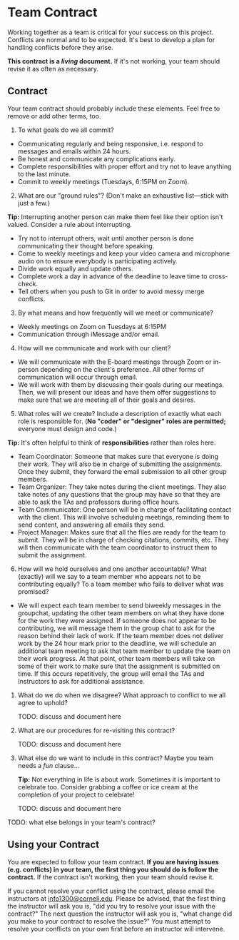 # Team Contract

Working together as a team is critical for your success on this project. Conflicts are normal and to be expected. It's best to develop a plan for handling conflicts before they arise.

**This contract is a _living_ document.** If it's not working, your team should revise it as often as necessary.

## Contract

Your team contract should probably include these elements. Feel free to remove or add other terms, too.

1. To what goals do we all commit?

- Communicating regularly and being responsive, i.e. respond to messages and emails within 24 hours.
- Be honest and communicate any complications early.
- Complete responsibilities with proper effort and try not to leave anything to the last minute.
- Commit to weekly meetings (Tuesdays, 6:15PM on Zoom).

2. What are our "ground rules"? (Don't make an exhaustive list—stick with just a few.)

**Tip:** Interrupting another person can make them feel like their option isn't valued. Consider a rule about interrupting.

- Try not to interrupt others, wait until another person is done communicating their thought before speaking.
- Come to weekly meetings and keep your video camera and microphone audio on to ensure everybody is participating actively.
- Divide work equally and update others.
- Complete work a day in advance of the deadline to leave time to cross-check.
- Tell others when you push to Git in order to avoid messy merge conflicts.

3. By what means and how frequently will we meet or communicate?

- Weekly meetings on Zoom on Tuesdays at 6:15PM
- Communication through iMessage and/or email.

4. How will we communicate and work with our client?

- We will communicate with the E-board meetings through Zoom or in-person depending on the client's preference. All other forms of communication will occur through email.
- We will work with them by discussing their goals during our meetings. Then, we will present our ideas and have them offer suggestions to make sure that we are meeting all of their goals and desires.

5. What roles will we create? Include a description of exactly what each role is responsible for. (**No "coder" or "designer" roles are permitted;** everyone must design and code.)

**Tip:** It's often helpful to think of **responsibilities** rather than roles here.

- Team Coordinator: Someone that makes sure that everyone is doing their work. They will also be in charge of submitting the assignments. Once they submit, they forward the email submission to all other group members.
- Team Organizer: They take notes during the client meetings. They also take notes of any questions that the group may have so that they are able to ask the TAs and professors during office hours.
- Team Communicator: One person will be in charge of facilitating contact with the client. This will involve scheduling meetings, reminding them to send content, and answering all emails they send.
- Project Manager: Makes sure that all the files are ready for the team to submit. They will be in charge of checking citations, commits, etc. They will then communicate with the team coordinator to instruct them to submit the assignment.


6. How will we hold ourselves and one another accountable? What (exactly) will we say to a team member who appears not to be contributing equally? To a team member who fails to deliver what was promised?

- We will expect each team member to send biweekly messages in the groupchat, updating the other team members on what they have done for the work they were assigned. If someone does not appear to be contributing, we will message them in the group chat to ask for the reason behind their lack of work. If the team member does not deliver work by the 24 hour mark prior to the deadline, we will schedule an additional team meeting to ask that team member to update the team on their work progress. At that point, other team members will take on some of their work to make sure that the assignment is submitted on time. If this occurs repetitively, the group will email the TAs and Instructors to ask for additional assistance.


1. What do we do when we disagree? What approach to conflict to we all agree to uphold?

    TODO: discuss and document here

2. What are our procedures for re-visiting this contract?

    TODO: discuss and document here

3.  What else do we want to include in this contract? Maybe you team needs a _fun_ clause...

    **Tip:** Not everything in life is about work. Sometimes it is important to celebrate too. Consider grabbing a coffee or ice cream at the completion of your project to celebrate!

    TODO: discuss and document here

TODO: what else belongs in your team's contract?

## Using your Contract

You are expected to follow your team contract. **If you are having issues (e.g. conflicts) in your team, the first thing you should do is follow the contract.** If the contract isn't working, then your team should revise it.

If you cannot resolve your conflict using the contract, please email the instructors at <info1300@cornell.edu>. Please be advised, that the first thing the instructor will ask you is, "did you try to resolve your issue with the contract?" The next question the instructor will ask you is, "what change did you make to your contract to resolve the issue?" You must attempt to resolve your conflicts on your own first before an instructor will intervene.
